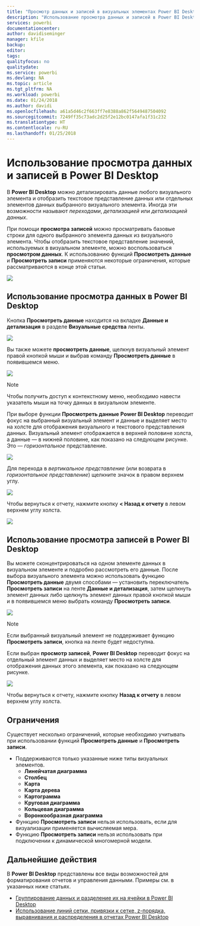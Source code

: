 ```yaml
---
title: "Просмотр данных и записей в визуальных элементах Power BI Desktop"
description: "Использование просмотра данных и записей в Power BI Desktop для детализации данных"
services: powerbi
documentationcenter: 
author: davidiseminger
manager: kfile
backup: 
editor: 
tags: 
qualityfocus: no
qualitydate: 
ms.service: powerbi
ms.devlang: NA
ms.topic: article
ms.tgt_pltfrm: NA
ms.workload: powerbi
ms.date: 01/24/2018
ms.author: davidi
ms.openlocfilehash: a61a5d46c2f663ff7e8388a862f5649487504092
ms.sourcegitcommit: 7249ff35c73adc2d25f2e12bc0147afa1f31c232
ms.translationtype: HT
ms.contentlocale: ru-RU
ms.lasthandoff: 01/25/2018
---
```

# <a name="use-see-data-and-see-records-in-power-bi-desktop"></a>Использование просмотра данных и записей в Power BI Desktop
В **Power BI Desktop** можно детализировать данные любого визуального элемента и отобразить текстовое представление данных или отдельных элементов данных выбранного визуального элемента. Иногда эти возможности называют *переходами*, *детализацией* или *детализацией данных*.

При помощи **просмотра записей** можно просматривать базовые строки для одного выбранного элемента данных из визуального элемента. Чтобы отобразить текстовое представление значений, используемых в визуальном элементе, можно воспользоваться **просмотром данных**. К использованию функций **Просмотреть данные** и **Просмотреть записи** применяются некоторые ограничения, которые рассматриваются в конце этой статьи.

![](media/desktop-see-data-see-records/see-data-see-records_1.png)

## <a name="using-see-data-in-power-bi-desktop"></a>Использование просмотра данных в Power BI Desktop
Кнопка **Просмотреть данные** находится на вкладке **Данные и детализация** в разделе **Визуальные средства** ленты.

![](media/desktop-see-data-see-records/see-data-see-records_2.png)

Вы также можете **просмотреть данные**, щелкнув визуальный элемент правой кнопкой мыши и выбрав команду **Просмотреть данные** в появившемся меню.

![](media/desktop-see-data-see-records/see-data-see-records_3.png)

> [!NOTE]
> Чтобы получить доступ к контекстному меню, необходимо навести указатель мыши на точку данных в визуальном элементе.
> 
> 

При выборе функции **Просмотреть данные** **Power BI Desktop** переводит фокус на выбранный визуальный элемент и данные и выделяет место на холсте для отображения визуального и текстового представления данных. Визуальный элемент отображается в верхней половине холста, а данные — в нижней половине, как показано на следующем рисунке. Это — *горизонтальное* представление.

![](media/desktop-see-data-see-records/see-data-see-records_4.png)

Для перехода в *вертикальное представление* (или возврата в *горизонтальное представление*) щелкните значок в правом верхнем углу.

![](media/desktop-see-data-see-records/see-data-see-records_5.png)

Чтобы вернуться к отчету, нажмите кнопку **< Назад к отчету** в левом верхнем углу холста.

![](media/desktop-see-data-see-records/see-data-see-records_6.png)

## <a name="using-see-records-in-power-bi-desktop"></a>Использование просмотра записей в Power BI Desktop
Вы можете сконцентрироваться на одном элементе данных в визуальном элементе и подробно рассмотреть его данные. После выбора визуального элемента можно использовать функцию **Просмотреть данные** двумя способами — установить переключатель **Просмотреть записи** на ленте **Данные и детализация**, затем щелкнуть элемент данных либо щелкнуть элемент данных правой кнопкой мыши и в появившемся меню выбрать команду **Просмотреть записи**.

![](media/desktop-see-data-see-records/see-data-see-records_7.png)

> [!NOTE]
> Если выбранный визуальный элемент не поддерживает функцию **Просмотреть записи**, кнопка на ленте будет недоступна.
> 
> 

Если выбран **просмотр записей**, **Power BI Desktop** переводит фокус на отдельный элемент данных и выделяет место на холсте для отображения данных этого элемента, как показано на следующем рисунке.

![](media/desktop-see-data-see-records/see-data-see-records_8.png)

Чтобы вернуться к отчету, нажмите кнопку **Назад к отчету** в левом верхнем углу холста.

## <a name="limitations"></a>Ограничения
Существует несколько ограничений, которые необходимо учитывать при использовании функций **Просмотреть данные** и **Просмотреть записи**.

* Поддерживаются только указанные ниже типы визуальных элементов.
  * **Линейчатая диаграмма**
  * **Столбец**
  * **Карта**
  * **Карта дерева**
  * **Картограмма**
  * **Круговая диаграмма**
  * **Кольцевая диаграмма**
  * **Воронкообразная диаграмма**
* Функцию **Просмотреть записи** нельзя использовать, если для визуализации применяется вычисляемая мера.
* Функцию **Просмотреть записи** нельзя использовать при подключении к динамической многомерной модели.

## <a name="next-steps"></a>Дальнейшие действия
В **Power BI Desktop** представлены все виды возможностей для форматирования отчетов и управления данными. Примеры см. в указанных ниже статьях.

* [Группирование данных и разделение их на ячейки в Power BI Desktop](desktop-grouping-and-binning.md)
* [Использование линий сетки, привязки к сетке, z-порядка, выравнивания и распределения в отчетах Power BI Desktop](desktop-gridlines-snap-to-grid.md)


